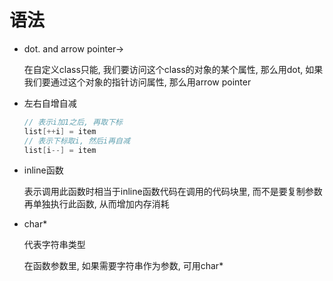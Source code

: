 
# 语法

- dot. and arrow pointer->

  在自定义class只能, 我们要访问这个class的对象的某个属性, 那么用dot, 如果我们要通过这个对象的指针访问属性, 那么用arrow pointer

- 左右自增自减

  ```c++
  // 表示i加1之后, 再取下标
  list[++i] = item
  // 表示下标取i, 然后i再自减
  list[i--] = item
  ```

- inline函数

  表示调用此函数时相当于inline函数代码在调用的代码块里, 而不是要复制参数再单独执行此函数, 从而增加内存消耗

- char*

  代表字符串类型

  在函数参数里, 如果需要字符串作为参数, 可用char\*
